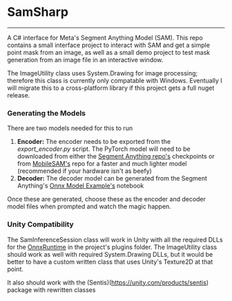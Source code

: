 # SamSharp
---
A C# interface for Meta's Segment Anything Model (SAM). This repo contains a small interface project to interact with SAM and get a simple point mask from an image, as well as a small demo project to test mask generation from an image file in an interactive window.

The ImageUtility class uses System.Drawing for image processing; therefore this class is currently only compatable with Windows. Eventually I will migrate this to a cross-platform library if this project gets a full nuget release.

### Generating the Models ###

There are two models needed for this to run

1. <b>Encoder:</b> The encoder needs to be exported from the <i>export_encoder.py</i> script. The PyTorch model will need to be downloaded from either the [Segment Anything repo's](https://github.com/facebookresearch/segment-anything) checkpoints or from [MobileSAM's](https://github.com/ChaoningZhang/MobileSAM/blob/master/weights/mobile_sam.pt) repo for a faster and much lighter model (recommended if your hardware isn't as beefy)
2. <b>Decoder:</b> The decoder model can be generated from the Segment Anything's [Onnx Model Example's](https://github.com/facebookresearch/segment-anything/blob/main/notebooks/onnx_model_example.ipynb) notebook

Once these are generated, choose these as the encoder and decoder model files when prompted and watch the magic happen.


### Unity Compatibility ###

The SamInferenceSession class will work in Unity with all the required DLLs for the [OnnxRuntime](https://www.nuget.org/packages/Microsoft.ML.OnnxRuntime#readme-body-tab) in the project's plugins folder. The ImageUtility class should work as well with required System.Drawing DLLs, but it would be better to have a custom written class that uses Unity's Texture2D at that point.

It also should work with the (Sentis)(https://unity.com/products/sentis) package with  rewritten classes